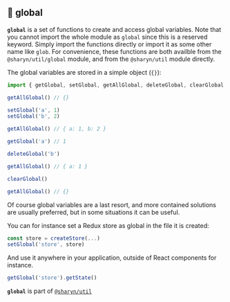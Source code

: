 ## 🌹 global

**`global`** is a set of functions to create and access global variables. Note that you cannot import the whole module as `global` since this is a reserved keyword. Simply import the functions directly or import it as some other name like `glob`. For convenience, these functions are both availble from the `@sharyn/util/global` module, and from the `@sharyn/util` module directly.

The global variables are stored in a simple object (`{}`):

```js
import { getGlobal, setGlobal, getAllGlobal, deleteGlobal, clearGlobal } from '@sharyn/util'

getAllGlobal() // {}

setGlobal('a', 1)
setGlobal('b', 2)

getAllGlobal() // { a: 1, b: 2 }

getGlobal('a') // 1

deleteGlobal('b')

getAllGlobal() // { a: 1 }

clearGlobal()

getAllGlobal() // {}
```

Of course global variables are a last resort, and more contained solutions are usually preferred, but in some situations it can be useful.

You can for instance set a Redux store as global in the file it is created:

```js
const store = createStore(...)
setGlobal('store', store)
```

And use it anywhere in your application, outside of React components for instance.

```js
getGlobal('store').getState()
```

**`global`** is part of [`@sharyn/util`](https://github.com/sharynjs/sharyn-util/blob/master/README.md)
